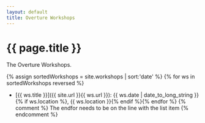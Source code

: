 ```yaml
---
layout: default
title: Overture Workshops
---
```


# {{ page.title }}

The Overture Workshops.

{% assign sortedWorkshops = site.workshops | sort:'date' %}
{% for ws in sortedWorkshops reversed %}
* [{{ ws.title }}]({{ site.url }}{{ ws.url }}): {{ ws.date | date_to_long_string }}{% if ws.location %}, {{ ws.location }}{% endif %}{% endfor %}
{% comment %} The endfor needs to be on the line with the list item {% endcomment %}


